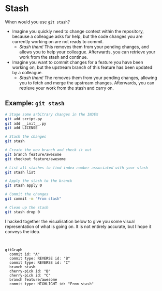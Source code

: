 # Stash

When would you use `git stash`?

- Imagine you quickly need to change context within the repository, because a colleague asks for help, but the code changes you are currently working on are not ready to commit.
    - *Stash them!* This removes them from your pending changes, and allows you to help your colleague. Afterwards, you can retrieve your work from the stash and continue.
- Imagine you want to commit changes for a feature you have been working on, but the upstream branch of this feature has been updated by a colleague. 
    - *Stash them!* The removes them from your pending changes, allowing you to fetch and merge the upstream changes. Afterwards, you can retrieve your work from the stash and carry on.

## Example: `git stash`

```bash
# Stage some arbitrary changes in the INDEX
git add script.py
git add __init__.py
git add LICENSE

# Stash the changes
git stash

# Create the new branch and check it out
git branch feature/awesome
git checkout feature/awesome

# List all stashes to find index number associated with your stash
git stash list

# Apply the stash to the branch
git stash apply 0

# Commit the changes
git commit -m "From stash"

# Clean up the stash
git stash drop 0
```

I hacked together the visualisation below to give you some visual representation of what is going on. It is not entirely accurate, but I hope it conveys the idea.

<br />

```mermaid
gitGraph
  commit id: "A"
  commit type: REVERSE id: "B"
  commit type: REVERSE id: "C"
  branch stash
  cherry-pick id: "B"
  cherry-pick id: "C"
  branch feature/awesome
  commit type: HIGHLIGHT id: "From stash"
```